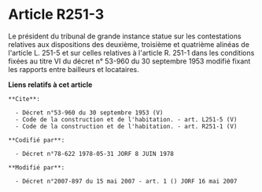 # Article R251-3

Le président du tribunal de grande instance statue sur les contestations relatives aux dispositions des deuxième, troisième
et quatrième alinéas de l'article L. 251-5 et sur celles relatives à l'article R. 251-1 dans les conditions fixées au titre
VI du décret n° 53-960 du 30 septembre 1953 modifié fixant les rapports entre bailleurs et locataires.

**Liens relatifs à cet article**

	**Cite**:

	  - Décret n°53-960 du 30 septembre 1953 (V)
	  - Code de la construction et de l'habitation. - art. L251-5 (V)
	  - Code de la construction et de l'habitation. - art. R251-1 (V)

	**Codifié par**:

	  - Décret n°78-622 1978-05-31 JORF 8 JUIN 1978

	**Modifié par**:

	  - Décret n°2007-897 du 15 mai 2007 - art. 1 () JORF 16 mai 2007
